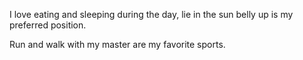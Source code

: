 I love eating and sleeping during the day, lie in the sun belly up is my preferred position.

Run and walk with my master are my favorite sports.
